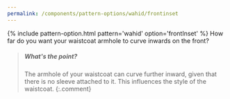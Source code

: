 ```yaml
---
permalink: /components/pattern-options/wahid/frontinset
---
```

{% include pattern-option.html pattern='wahid' option='frontInset' %}
How far do you want your waistcoat armhole to curve inwards on the front?

> <h5>What's the point?</h5>
> 
> The armhole of your waistcoat can curve further inward, given that there is no sleeve attached to it.
> This influences the style of the waistcoat.
{:.comment}
